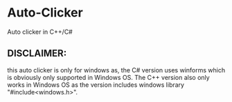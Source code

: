 # Auto-Clicker
Auto clicker in C++/C#

DISCLAIMER:
-----------------------------
this auto clicker is only for windows as,
the C# version uses winforms which is obviously
only supported in Windows OS. The C++ version
also only works in Windows OS as the version
includes windows library "#include<windows.h>".
